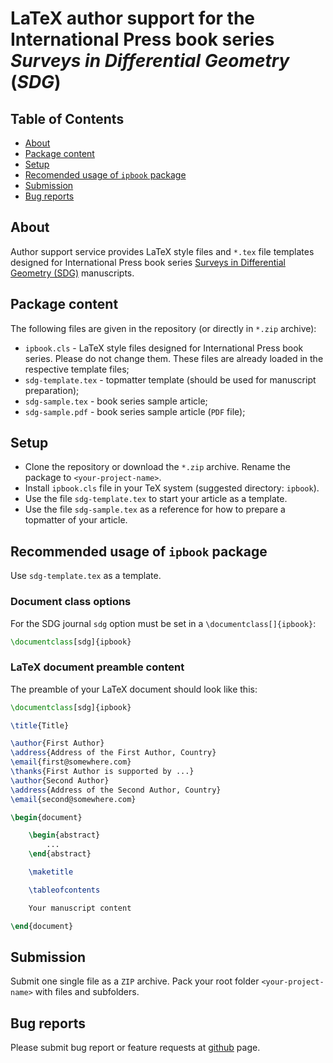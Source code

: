 # LaTeX author support for the International Press book series *Surveys in Differential Geometry* (*SDG*)

## Table of Contents

* [About](#about)
* [Package content](#package-content)
* [Setup](#setup)
* [Recomended usage of `ipbook` package](#recomended-usage-of-ipbook-package)
* [Submission](#submission)
* [Bug reports](#bug-reports)

## About

Author support service provides LaTeX style files and `*.tex` file templates designed for International Press book series
[Surveys in Differential Geometry (SDG)](https://www.intlpress.com/site/pub/pages/books/_home/series/00000005/) manuscripts.

## Package content

The following files are given in the repository (or directly in `*.zip` archive):

* `ipbook.cls` - LaTeX style files designed for International Press book series.
  Please do not change them. These files are already loaded in the respective template files;
* `sdg-template.tex` - topmatter template (should be used for manuscript preparation);
* `sdg-sample.tex` - book series sample article;
* `sdg-sample.pdf` - book series sample article (`PDF` file);

## Setup
* Clone the repository or download the `*.zip` archive. Rename the package to `<your-project-name>`.
* Install `ipbook.cls` file in your TeX system (suggested directory: `ipbook`).
* Use the file `sdg-template.tex` to start your article as a template.
* Use the file `sdg-sample.tex` as a reference for how to prepare a topmatter of your article.

## Recommended usage of `ipbook` package

Use `sdg-template.tex` as a template.

### Document class options

For the SDG journal `sdg` option must be set
in a `\documentclass[]{ipbook}`:
```latex
\documentclass[sdg]{ipbook}
```

### LaTeX document preamble content

The preamble of your LaTeX document should look like this:

```latex
\documentclass[sdg]{ipbook}

\title{Title}

\author{First Author}
\address{Address of the First Author, Country}
\email{first@somewhere.com}
\thanks{First Author is supported by ...}
\author{Second Author}
\address{Address of the Second Author, Country}
\email{second@somewhere.com}

\begin{document}

    \begin{abstract}
        ...
    \end{abstract}

    \maketitle

    \tableofcontents

    Your manuscript content

\end{document}
```

## Submission

Submit one single file as a `ZIP` archive.
Pack your root folder `<your-project-name>` with files and subfolders.

## Bug reports

Please submit bug report or feature requests at
[github](https://github.com/vtex-soft/texsupport.intlpress-sdg/issues) page.
